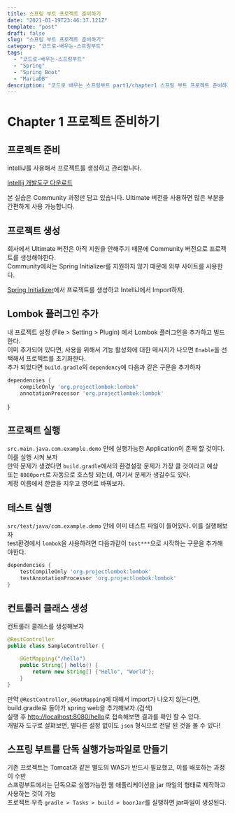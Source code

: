 ```yaml
---
title: 스프링 부트 프로젝트 준비하기
date: "2021-01-19T23:46:37.121Z"
template: "post"
draft: false
slug: "스프링 부트 프로젝트 준비하기"
category: "코드로-배우는-스프링부트"
tags:
  - "코드로-배우는-스프링부트"
  - "Spring"
  - "Spring Boot"
  - "MariaDB"
description: "코드로 배우는 스프링부트 part1/chapter1 스프링 부트 프로젝트 준비하기"
---
```



# Chapter 1 프로젝트 준비하기

## 프로젝트 준비

intelliJ를 사용해서 프로젝트를 생성하고 관리합니다.  

[Intellij 개발도구 다운로드](https://www.jetbrains.com/idea)  

본 실습은 Community 과정만 담고 있습니다. Ultimate 버전을 사용하면 많은 부분을 간편하게 사용 가능합니다.  

## 프로젝트 생성

회사에서 Ultimate 버전은 아직 지원을 안해주기 때문에 Community 버전으로 프로젝트를 생성해야한다.  
Community에서는 Spring Initializer를 지원하지 않기 때문에 외부 사이트를 사용한다.  

[Spring Initializer](https://start.spring.io)에서 프로젝트를 생성하고 IntelliJ에서 Import하자.  

## Lombok 플러그인 추가

내 프로젝트 설정 (File > Setting > Plugin) 에서 Lombok 플러그인을 추가하고 빌드한다.  
이미 추가되어 있다면, 사용을 위해서 기능 활성화에 대한 메시지가 나오면 `Enable`을 선택해서 프로젝트를 초기화한다.  
추가 되었다면 `build.gradle`의 `dependency`에 다음과 같은 구문을 추가하자  

```gradle
dependencies {
	compileOnly 'org.projectlombok:lombok'
	annotationProcessor 'org.projectlombok:lombok'
```

}
## 프로젝트 실행

`src.main.java.com.example.demo` 안에 실행가능한 Application이 존재 할 것이다.이를 실행 시켜 보자    
만약 문제가 생겼다면 `build.gradle`에서의 환경설정 문제가 가장 클 것이라고 예상  
또는 `8080port`로 자동으로 호스팅 되는데, 여기서 문제가 생길수도 있다.  
계정 이름에서 한글을 지우고 영어로 바꿔보자.  

## 테스트 실행

`src/test/java/com.example.demo` 안에 이미 테스트 파일이 들어있다. 이를 실행해보자  
test환경에서 `lombok`을 사용하려면 다음과같이 `test***`으로 시작하는 구문을 추가해야한다.  

```gradle
dependencies {
    testCompileOnly 'org.projectlombok:lombok'
    testAnnotationProcessor 'org.projectlombok:lombok'
}
```

## 컨트롤러 클래스 생성

컨트롤러 클래스를 생성해보자

```java
@RestController
public class SampleController {

    @GetMapping("/hello")
    public String[] hello() {
        return new String[] {"Hello", "World"};
    }
}
```

만약 `@RestController`, `@GetMapping`에 대해서 import가 나오지 않는다면, build.gradle로 돌아가 spring web을 추가해보자.(검색)  
실행 후 [http://localhost:8080/hello](http://localhost:8080/hello)로 접속해보면 결과를 확인 할 수 있다.  
개발자 도구로 살펴보면, 별다른 설정 없이도 `json` 형식으로 전달 된 것을 볼 수 있다!  

## 스프링 부트를 단독 실행가능파일로 만들기

기존 프로젝트는 Tomcat과 같은 별도의 WAS가 반드시 필요했고, 이를 배포하는 과정이 수반  
스프링부트에서는 단독으로 실행가능한 웹 애플리케이션을 jar 파일의 형태로 제작하고 사용하는 것이 가능  
프로젝트 우측 `gradle > Tasks > build > boorJar`를 실행하면 jar파일이 생성된다.  